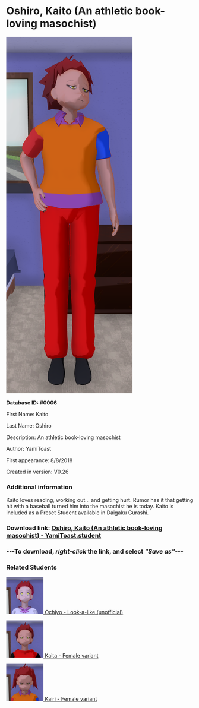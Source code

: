 # Oshiro, Kaito (An athletic book-loving masochist)

<img src="../../Files/Images/Oshiro, Kaito (An athletic book-loving masochist).png" title="Oshiro, Kaito (An athletic book-loving masochist) - YamiToast">

**Database ID: #0006**

First Name: Kaito

Last Name: Oshiro

Description: An athletic book-loving masochist

Author: YamiToast

First appearance: 8/8/2018

Created in version: V0.26

### Additional information

Kaito loves reading, working out... and getting hurt. Rumor has it that getting hit with a baseball turned him into the masochist he is today. Kaito is included as a Preset Student available in Daigaku Gurashi.

### Download link: <a href="https://raw.githubusercontent.com/Arbiter1223/Daigaku-Gurashi-Custom-Students/master/Files/Student%20Files/Oshiro%2C%20Kaito%20(An%20athletic%20book-loving%20masochist)%20-%20YamiToast.student">Oshiro, Kaito (An athletic book-loving masochist) - YamiToast.student</a>

### ---**To download, _right-click_ the link, and select _"Save as"_**---

### Related Students

<a href="Asuhara, Ochiyo (A peculiar girl who is sometimes mistaken for Kaito).md"><img src="../../Files/Thumbs/Asuhara, Ochiyo (A peculiar girl who is sometimes mistaken for Kaito).png" height="100" width="100" title="Asuhara, Ochiyo (A peculiar girl who is sometimes mistaken for Kaito) - Rando Studenta, V1.00"></a><a href="Asuhara, Ochiyo (A peculiar girl who is sometimes mistaken for Kaito).md"> Ochiyo - Look-a-like (unofficial)</a>

<a href="Oshiro, Kaita (A female athletic book-loving masochist).md"><img src="../../Files/Thumbs/Oshiro, Kaita (A female athletic book-loving masochist).png" height="100" width="100" title="Oshiro, Kaita (A female athletic book-loving masochist) - Camden, V1.00"></a><a href="Oshiro, Kaita (A female athletic book-loving masochist).md"> Kaita - Female variant</a>

<a href="Oshiro, Kairi (An athletic book-loving masochist).md"><img src="../../Files/Thumbs/Oshiro, Kairi (An athletic book-loving masochist).png" height="100" width="100" title="Oshiro, Kairi (An athletic book-loving masochist) - lawrence, V1.00"></a><a href="Oshiro, Kairi (An athletic book-loving masochist).md"> Kairi - Female variant</a>

